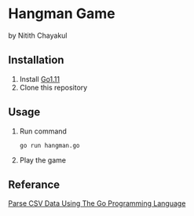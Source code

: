 # Hangman Game
by Nitith Chayakul

## Installation
1. Install [Go1.11](https://golang.org/dl/)
1. Clone this repository

## Usage
1. Run command
    ```
    go run hangman.go
    ```
1. Play the game

## Referance
[Parse CSV Data Using The Go Programming Language](https://www.thepolyglotdeveloper.com/2017/03/parse-csv-data-go-programming-language/)